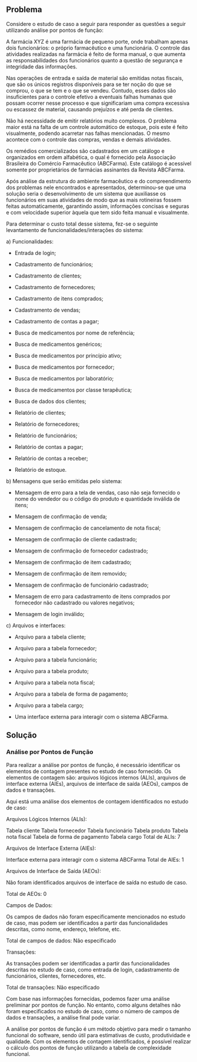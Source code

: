 ## Problema
Considere o estudo de caso a seguir para responder as questões a seguir utilizando análise por pontos de função:

A farmácia XYZ é uma farmácia de pequeno porte, onde trabalham apenas dois funcionários: o próprio farmacêutico e uma funcionária. O controle das atividades realizadas na farmácia é feito de forma manual, o que aumenta as responsabilidades dos funcionários quanto a questão de segurança e integridade das informações.

Nas operações de entrada e saída de material são emitidas notas fiscais, que são os únicos registros disponíveis para se ter noção do que se comprou, o que se tem e o que se vendeu. Contudo, esses dados são insuficientes para o controle efetivo a eventuais falhas humanas que possam ocorrer nesse processo e que significariam uma compra excessiva ou escassez de material, causando prejuízos e até perda de clientes.

Não há necessidade de emitir relatórios muito complexos. O problema maior está na falta de um controle automático de estoque, pois este é feito visualmente, podendo acarretar nas falhas mencionadas. O mesmo acontece com o controle das compras, vendas e demais atividades.

Os remédios comercializados são cadastrados em um catálogo e organizados em ordem alfabética, o qual é fornecido pela Associação Brasileira do Comércio Farmacêutico (ABCFarma). Este catálogo é acessível somente por proprietários de farmácias assinantes da Revista ABCFarma.

Após análise da estrutura do ambiente farmacêutico e do compreendimento dos problemas nele encontrados e apresentados, determinou-se que uma solução seria o desenvolvimento de um sistema que auxiliasse os funcionários em suas atividades de modo que as mais rotineiras fossem feitas automaticamente, garantindo assim, informações concisas e seguras e com velocidade superior àquela que tem sido feita manual e visualmente.

Para determinar o custo total desse sistema, fez-se o seguinte levantamento de funcionalidades/interações do sistema:

a) Funcionalidades:

- Entrada de login;

- Cadastramento de funcionários;

- Cadastramento de clientes;

- Cadastramento de fornecedores;

- Cadastramento de itens comprados;

- Cadastramento de vendas;

- Cadastramento de contas a pagar;

- Busca de medicamentos por nome de referência;

- Busca de medicamentos genéricos;

- Busca de medicamentos por princípio ativo;

- Busca de medicamentos por fornecedor;

- Busca de medicamentos por laboratório;

- Busca de medicamentos por classe terapêutica;

- Busca de dados dos clientes;

- Relatório de clientes;

- Relatório de fornecedores;

- Relatório de funcionários;

- Relatório de contas a pagar;

- Relatório de contas a receber;

- Relatório de estoque.

b) Mensagens que serão emitidas pelo sistema:

- Mensagem de erro para a tela de vendas, caso não seja fornecido o nome do vendedor ou o código do produto e quantidade inválida de itens;

- Mensagem de confirmação de venda;

- Mensagem de confirmação de cancelamento de nota fiscal;

- Mensagem de confirmação de cliente cadastrado;

- Mensagem de confirmação de fornecedor cadastrado;

- Mensagem de confirmação de item cadastrado;

- Mensagem de confirmação de item removido;

- Mensagem de confirmação de funcionário cadastrado;

- Mensagem de erro para cadastramento de itens comprados por fornecedor não cadastrado ou valores negativos;

- Mensagem de login inválido;

c) Arquivos e interfaces:

- Arquivo para a tabela cliente;

- Arquivo para a tabela fornecedor;

- Arquivo para a tabela funcionário;

- Arquivo para a tabela produto;

- Arquivo para a tabela nota fiscal;

- Arquivo para a tabela de forma de pagamento;

- Arquivo para a tabela cargo;

- Uma interface externa para interagir com o sistema ABCFarma.

## Solução
### Análise por Pontos de Função
Para realizar a análise por pontos de função, é necessário identificar os elementos de contagem presentes no estudo de caso fornecido. Os elementos de contagem são: arquivos lógicos internos (ALIs), arquivos de interface externa (AIEs), arquivos de interface de saída (AEOs), campos de dados e transações.

Aqui está uma análise dos elementos de contagem identificados no estudo de caso:

Arquivos Lógicos Internos (ALIs):

Tabela cliente
Tabela fornecedor
Tabela funcionário
Tabela produto
Tabela nota fiscal
Tabela de forma de pagamento
Tabela cargo
Total de ALIs: 7

Arquivos de Interface Externa (AIEs):

Interface externa para interagir com o sistema ABCFarma
Total de AIEs: 1

Arquivos de Interface de Saída (AEOs):

Não foram identificados arquivos de interface de saída no estudo de caso.

Total de AEOs: 0

Campos de Dados:

Os campos de dados não foram especificamente mencionados no estudo de caso, mas podem ser identificados a partir das funcionalidades descritas, como nome, endereço, telefone, etc.

Total de campos de dados: Não especificado

Transações:

As transações podem ser identificadas a partir das funcionalidades descritas no estudo de caso, como entrada de login, cadastramento de funcionários, clientes, fornecedores, etc.

Total de transações: Não especificado

Com base nas informações fornecidas, podemos fazer uma análise preliminar por pontos de função. No entanto, como alguns detalhes não foram especificados no estudo de caso, como o número de campos de dados e transações, a análise final pode variar.

A análise por pontos de função é um método objetivo para medir o tamanho funcional do software, sendo útil para estimativas de custo, produtividade e qualidade. Com os elementos de contagem identificados, é possível realizar o cálculo dos pontos de função utilizando a tabela de complexidade funcional.